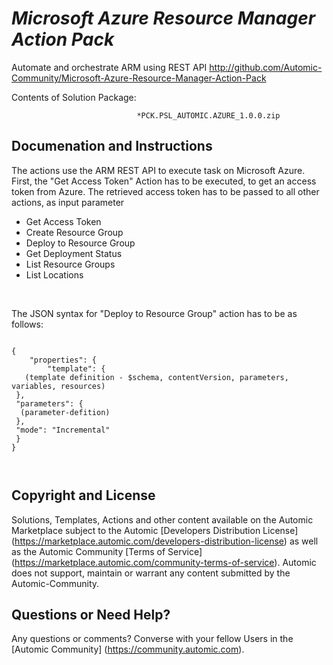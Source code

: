 *Microsoft Azure Resource Manager Action Pack*
=============


Automate and orchestrate ARM using REST API
http://github.com/Automic-Community/Microsoft-Azure-Resource-Manager-Action-Pack

<!-- List of attached files -->
Contents of Solution Package:

						
								*PCK.PSL_AUTOMIC.AZURE_1.0.0.zip
								
						


Documenation and Instructions
---

<p>The actions use the ARM REST API to execute task on Microsoft Azure. First, the "Get Access Token" Action has to be executed, to get an access token from Azure. The retrieved access token has to be passed to all other actions, as input parameter</p>
<ul>
<li>Get Access Token</li>
<li>Create Resource Group</li>
<li>Deploy to Resource Group</li>
<li>Get Deployment Status</li>
<li>List Resource Groups</li>
<li>List Locations</li>
</ul>
<p>&nbsp;</p>
<p>The JSON syntax for "Deploy to Resource Group" action has to be as follows:</p>
<pre><code>
{
    "properties": {
        "template": {
  &nbsp;(template definition - $schema, contentVersion, parameters, variables, resources)
 },
 "parameters": {
 &nbsp;(parameter-defition)
 },
 "mode": "Incremental"
 }
}


</code></pre>

Copyright and License
---

Solutions, Templates, Actions and other content available on the Automic Marketplace subject to the Automic [Developers Distribution License] (https://marketplace.automic.com/developers-distribution-license) as well as the Automic Community [Terms of Service] (https://marketplace.automic.com/community-terms-of-service).
Automic does not support, maintain or warrant any content submitted by the Automic-Community.



Questions or Need Help? 
---
Any questions or comments? Converse with your fellow Users in the [Automic Community] (https://community.automic.com).